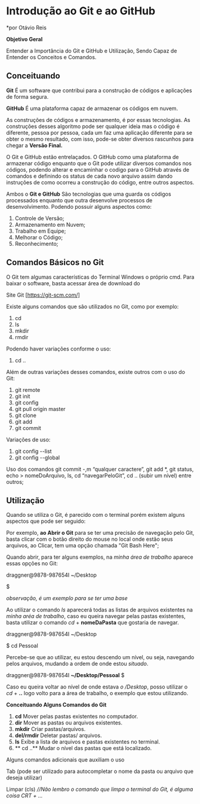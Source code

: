 # Introdução ao Git e ao GitHub
*por Otávio Reis

**Objetivo Geral**

Entender a Importância do Git e GitHub e Utilização, Sendo Capaz de Entender os Conceitos e Comandos.

## Conceituando

**Git** É um software que contribui para a construção de códigos e aplicações de forma segura.

**GitHub** É uma plataforma capaz de armazenar os códigos em nuvem.

As construções de códigos e armazenamento, é por essas tecnologias. As construções desses algoritmo pode ser qualquer ideia mas o código é diferente, pessoa por pessoa, cada um faz uma aplicação diferente para se obter o mesmo resultado, com isso, pode-se obter diversos rascunhos para chegar a **Versão Final.**

O Git e GitHub estão entrelaçados. O GitHub como uma plataforma de armazenar código enquanto que o Git pode utilizar diversos comandos nos códigos, podendo alterar e encaminhar o codigo para o GitHub através de comandos e definindo os status de cada novo arquivo assim dando instruções de como ocorreu a construção do código, entre outros aspectos.

Ambos o **Git e GitHub** São tecnologias que uma guarda os códigos processados enquanto que outra desenvolve processos de desenvolvimento. Podendo possuir alguns aspectos como:

1. Controle de Versão;
2. Armazenamento em Nuvem;
3. Trabalho em Equipe;
4. Melhorar o Código;
5. Reconhecimento;

## Comandos Básicos no Git

O Git tem algumas características do Terminal Windows o próprio cmd. Para baixar o software, basta acessar área de download do 

Site Git [https://git-scm.com/]

Existe alguns comandos que são utilizados no Git, como por exemplo:

1. cd
2. ls
3. mkdir
4. rmdir

Podendo haver variações conforme o uso:

1. cd ..

Além de outras variações desses comandos, existe outros com o uso do Git:

1. git remote
2. git init 
3. git config
4. git pull origin master
5. git clone
6. git add
7. git commit

Variações de uso:

1. git config --list
2. git config --global

Uso dos comandos git commit -,m “qualquer caractere”, git add *, git status, echo > nomeDoArquivo, ls, cd “navegarPeloGit”, cd .. (subir um nível) entre outros;

## Utilização
Quando se utiliza o Git, é parecido com o terminal porém existem alguns aspectos que pode ser seguido:

Por exemplo, **ao Abrir o Git** para se ter uma precisão de navegação pelo Git, basta clicar com o botão direito do mouse no local onde estão seus arquivos, ao Clicar, tem uma opção chamada "Git Bash Here";

Quando abrir, para ter alguns exemplos, na *minha área de trabalho* aparece essas opções no Git:

draggner@9878-987654I ~/Desktop

$

*observação, é um exemplo para se ter uma base*

Ao utilizar o comando *ls* aparecerá todas as listas de arquivos existentes na *minha aréa de trabalho*, caso eu queira navegar pelas pastas existentes, basta utilizar o comando *cd* + **nomeDaPasta** que gostaria de navegar.

draggner@9878-987654I ~/Desktop

$ cd Pessoal

Percebe-se que ao utilizar, eu estou descendo um nível, ou seja, navegando pelos arquivos, mudando a ordem de onde estou *situado*.


draggner@9878-987654I **~/Desktop/Pessoal**
$

Caso eu queira voltar ao nível de onde estava *o /Desktop*, posso utilizar o *cd* + **..** logo volto para a área de trabalho, o exemplo que estou utilizando.


**Conceituando Alguns Comandos do Git**

1. **cd** Mover pelas pastas existentes no computador.
2. **dir** Mover as pastas ou arquivos existentes.
3. **mkdir** Criar pastas/arquivos.
4. **del/rmdir** Deletar pastas/ arquivos.
5. **ls** Exibe a lista de arquivos e pastas existentes no terminal.
6. ** cd ..** Mudar o nível das pastas que está localizado.

Alguns comandos adicionais que auxiliam o uso

Tab (pode ser utilizado para autocompletar o nome da pasta ou arquivo que deseja utilizar)

Limpar (cls) *//Não lembro o comando que limpa o terminal do Git, é alguma coisa CRT + ...*
